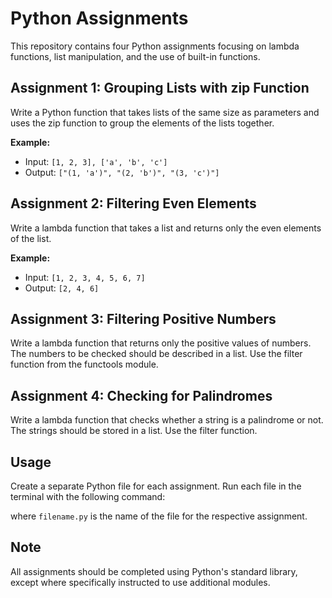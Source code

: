 # Python Assignments

This repository contains four Python assignments focusing on lambda functions, list manipulation, and the use of built-in functions.

## Assignment 1: Grouping Lists with zip Function

Write a Python function that takes lists of the same size as parameters and uses the zip function to group the elements of the lists together.

**Example:**
- Input: `[1, 2, 3], ['a', 'b', 'c']`
- Output: `["(1, 'a')", "(2, 'b')", "(3, 'c')"]`

## Assignment 2: Filtering Even Elements

Write a lambda function that takes a list and returns only the even elements of the list.

**Example:**
- Input: `[1, 2, 3, 4, 5, 6, 7]`
- Output: `[2, 4, 6]`

## Assignment 3: Filtering Positive Numbers

Write a lambda function that returns only the positive values of numbers. The numbers to be checked should be described in a list. Use the filter function from the functools module.

## Assignment 4: Checking for Palindromes

Write a lambda function that checks whether a string is a palindrome or not. The strings should be stored in a list. Use the filter function.

## Usage

Create a separate Python file for each assignment. Run each file in the terminal with the following command:



where `filename.py` is the name of the file for the respective assignment.

## Note

All assignments should be completed using Python's standard library, except where specifically instructed to use additional modules.